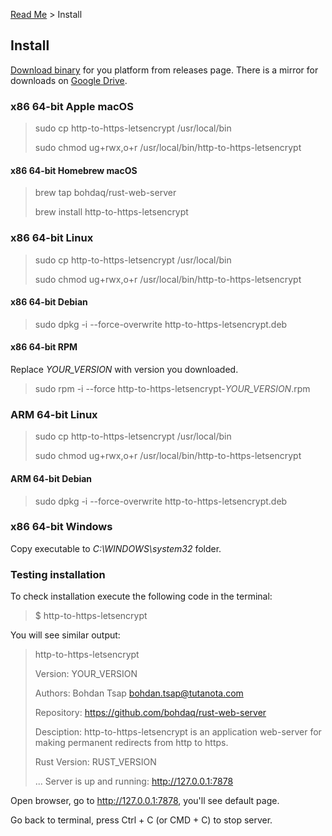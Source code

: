 [Read Me](README.md) > Install

## Install
[Download binary](https://github.com/bohdaq/rust-web-server/releases) for you platform from releases page.
There is a mirror for downloads on [Google Drive](https://drive.google.com/drive/folders/13iSR3VxmfFvZgOZ0LddP_EJp7GJ-lQd8?usp=sharing).
### x86 64-bit Apple macOS
> sudo cp http-to-https-letsencrypt /usr/local/bin
>
> sudo chmod ug+rwx,o+r /usr/local/bin/http-to-https-letsencrypt
#### x86 64-bit Homebrew macOS
> brew tap bohdaq/rust-web-server
>
> brew install http-to-https-letsencrypt

### x86 64-bit Linux
> sudo cp http-to-https-letsencrypt /usr/local/bin
>
> sudo chmod ug+rwx,o+r /usr/local/bin/http-to-https-letsencrypt
#### x86 64-bit Debian
> sudo dpkg -i --force-overwrite http-to-https-letsencrypt.deb
#### x86 64-bit RPM
Replace _YOUR_VERSION_ with version you downloaded.
> sudo rpm -i --force http-to-https-letsencrypt-_YOUR_VERSION_.rpm

### ARM 64-bit Linux
> sudo cp http-to-https-letsencrypt /usr/local/bin
>
> sudo chmod ug+rwx,o+r /usr/local/bin/http-to-https-letsencrypt
#### ARM 64-bit Debian
> sudo dpkg -i --force-overwrite http-to-https-letsencrypt.deb

### x86 64-bit Windows
Copy executable to _C:\WINDOWS\system32_ folder.


### Testing installation
To check installation execute the following code in the terminal:

> $ http-to-https-letsencrypt

You will see similar output:

> http-to-https-letsencrypt
>
> Version:       YOUR_VERSION
>
> Authors:       Bohdan Tsap <bohdan.tsap@tutanota.com>
>
> Repository:    https://github.com/bohdaq/rust-web-server
>
> Desciption:    http-to-https-letsencrypt is an application web-server for making permanent redirects from http to https.
>
> Rust Version:  RUST_VERSION
> 
> ...
> Server is up and running: http://127.0.0.1:7878


Open browser, go to http://127.0.0.1:7878, you'll see default page.

Go back to terminal, press Ctrl + C (or CMD + C) to stop server.